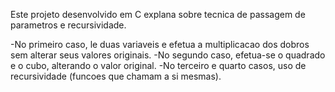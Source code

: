 Este projeto desenvolvido em C explana sobre tecnica de passagem de parametros e recursividade.

-No primeiro caso, le duas variaveis e efetua a multiplicacao dos dobros sem alterar seus valores originais.
-No segundo caso, efetua-se o quadrado e o cubo, alterando o valor original.
-No terceiro e quarto casos, uso de recursividade (funcoes que chamam a si mesmas).